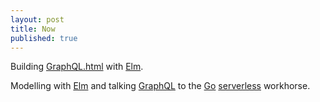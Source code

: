 ```yaml
---
layout: post
title: Now
published: true
---
```

Building [GraphQL.html](https://graphqlhtml.com/) with [Elm](http://elm-lang.org/).

Modelling with [Elm](http://elm-lang.org/) and talking [GraphQL](https://graphql.org/) to the [Go](https://blog.golang.org/concurrency-is-not-parallelism) [serverless](https://up.docs.apex.sh/) workhorse.
